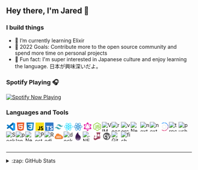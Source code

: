 ## Hey there, I'm Jared 👋

### I build things

- 🌱 I’m currently learning Elixir
- 🥅 2022 Goals: Contribute more to the open source community and spend more time on personal projects
- 🗻 Fun fact: I'm super interested in Japanese culture and enjoy learning the language. 日本が興味深いだよ。

### Spotify Playing 🎧

[<img src="https://jwyce-spotify.vercel.app/api/spotify-playing" alt="Spotify Now Playing" width="350" />](https://open.spotify.com/user/12169145527)

### Languages and Tools

[<img align="left" alt="Visual Studio Code" height="26px" width="26px" src="https://github.com/vscode-icons/vscode-icons/raw/master/icons/file_type_vscode.svg" />][vscode]
[<img align="left" alt="HTML5" height="26px" width="26px" src="https://github.com/vscode-icons/vscode-icons/raw/master/icons/file_type_html.svg" />][html]
[<img align="left" alt="CSS3" height="26px" width="26px" src="https://github.com/vscode-icons/vscode-icons/raw/master/icons/file_type_css.svg" />][css]
[<img align="left" alt="JavaScript" height="26px" width="26px" src="https://github.com/vscode-icons/vscode-icons/raw/master/icons/file_type_js_official.svg" />][js]
[<img align="left" alt="TypeScript" height="26px" width="26px" src="https://github.com/vscode-icons/vscode-icons/raw/master/icons/file_type_typescript_official.svg" />][ts]
[<img align="left" alt="Tailwind" height="26px" width="26px" src="https://github.com/vscode-icons/vscode-icons/raw/master/icons/file_type_tailwind.svg" />][tailwind]
[<img align="left" alt="React" height="26px" width="26px" src="https://github.com/vscode-icons/vscode-icons/raw/master/icons/file_type_reactjs.svg" />][react]
[<img align="left" alt="React Native" height="26px" width="26px" src="https://github.com/vscode-icons/vscode-icons/raw/master/icons/file_type_reactts.svg" />][reactnative]
[<img align="left" alt="GraphQL" height="26px" width="26px" src="https://github.com/vscode-icons/vscode-icons/raw/master/icons/file_type_graphql.svg" />][graphql]
[<img align="left" alt="Node.js" height="26px" width="26px" src="https://github.com/vscode-icons/vscode-icons/raw/master/icons/file_type_node.svg" />][node]
[<img align="left" alt="VIM" height="26px" width="26px" src="https://upload.wikimedia.org/wikipedia/commons/9/9f/Vimlogo.svg" />][vim]
[<img align="left" alt="reactquery" height="26px" width="26px" src="https://react-query.tanstack.com/_next/static/images/emblem-light-628080660fddb35787ff6c77e97ca43e.svg" />][reactquery]
[<img align="left" alt="vercel" height="26px" width="26px" src="https://assets.vercel.com/image/upload/q_auto/front/favicon/vercel/114x114.png" />][vercel]
[<img align="left" alt="Nextjs" height="26px" width="26px" src="https://nextjs.org/static/favicon/favicon.ico">][nextjs]
[<img align="left" alt="nextui" height="26px" width="26px" src="https://nextui.org/favicon.ico" />][nextui]
[<img align="left" alt="nextauth" height="26px" width="26px" src="https://next-auth.js.org/img/logo/logo-xs.png" />][nextauth]
[<img align="left" alt="turborepo" height="26px" width="26px" src="https://github.com/vscode-icons/vscode-icons/raw/master/icons/file_type_turbo.svg" />][turborepo]
[<img align="left" alt="trpc" height="26px" width="26px" src="https://trpc.io/img/logo-no-text.svg" />][trpc]
[<img align="left" alt="pusher" height="26px" width="26px" src="https://pusher.com/favicon.ico" />][pusher]
[<img align="left" alt="SocketIO" height="26px" width="26px" src="https://upload.wikimedia.org/wikipedia/commons/9/96/Socket-io.svg" />][socket]
[<img align="left" alt="planetscale" height="26px" width="26px" src="https://planetscale.com/favicon.svg" />][planetscale]
[<img align="left" alt="Nestjs" height="26px" width="26px" src="https://www.prisma.io/favicon.ico">][prisma]
[<img align="left" alt="PostgreSQL" height="26px" width="26px" src="https://upload.wikimedia.org/wikipedia/commons/2/29/Postgresql_elephant.svg" />][postgresql]
[<img align="left" alt="Redis" height="26px" width="26px" src="https://www.vectorlogo.zone/logos/redis/redis-icon.svg" />][redis]
[<img align="left" alt="aws" height="26px" width="26px" src="https://github.com/vscode-icons/vscode-icons/raw/master/icons/file_type_aws.svg" />][aws]
[<img align="left" alt="docker" height="26px" width="26px" src="https://www.docker.com/sites/default/files/d8/Docker-R-Logo-08-2018-Monochomatic-RGB_Moby-x1.png" />][docker]
[<img align="left" alt="elixir" height="26px" width="26px" src="https://github.com/vscode-icons/vscode-icons/raw/master/icons/file_type_elixir.svg" />][elixir]
[<img align="left" alt=".NET" height="26px" width="26px" src="https://upload.wikimedia.org/wikipedia/commons/e/ee/.NET_Core_Logo.svg" />][asp]
[<img align="left" alt="jest" height="26px" width="26px" src="https://github.com/vscode-icons/vscode-icons/raw/master/icons/file_type_jest_snapshot.svg" />][jest]
[<img align="left" alt="cypress" height="26px" width="26px" src="https://github.com/vscode-icons/vscode-icons/raw/master/icons/file_type_cypress.svg" />][cypress]
[<img align="left" alt="Git" height="26px" width="26px" src="https://github.com/fluidicon.png" />][git]
[<img align="left" alt="fish" height="26px" width="26px" src="https://camo.githubusercontent.com/d08525bf52fccda31b66635abd536e52f74f5ee79c3ee96b788d8a13d57980c7/68747470733a2f2f63646e2e7261776769742e636f6d2f6f682d6d792d666973682f6f682d6d792d666973682f653466316332653032313961313765326337343862383234303034633864306233383035356331362f646f63732f6c6f676f2e737667" />][terminal]

<br/>
<br/>
<br/>
<br/>

---

<details>
  <summary>:zap: GitHub Stats</summary>

  <img align="left" alt="JWyce's GitHub Stats" src="https://github-readme-stats.vercel.app/api?username=jwyce&show_icons=true&hide_border=true&theme=tokyonight" />

</details>

[vscode]: https://code.visualstudio.com/
[html]: https://developer.mozilla.org/en-US/docs/Web/HTML
[css]: https://developer.mozilla.org/en-US/docs/Web/CSS
[js]: https://developer.mozilla.org/en-US/docs/Web/JavaScript/A_re-introduction_to_JavaScript
[ts]: https://www.typescriptlang.org/
[react]: https://reactjs.org/
[vim]: https://www.vim.org/
[graphql]: https://graphql.org/
[postgresql]: https://www.postgresql.org/
[git]: https://github.com/home
[node]: https://nodejs.org/en/docs/
[netlify]: https://www.netlify.com/
[docker]: https://www.docker.com/
[asp]: https://dotnet.microsoft.com/
[socket]: https://socket.io/
[redis]: https://redis.io/
[terminal]: https://fishshell.com/
[nextjs]: https://nextjs.org/
[reactnative]: https://reactnative.dev/
[aws]: https://aws.amazon.com/
[elixir]: https://elixir-lang.org/
[nestjs]: https://nestjs.com/
[reactquery]: https://react-query.tanstack.com/
[tailwind]: https://tailwindcss.com/
[prisma]: https://www.prisma.io/
[planetscale]: https://planetscale.com/
[pusher]: https://pusher.com/
[jest]: https://jestjs.io/
[turborepo]: https://turborepo.org/
[vercel]: https://vercel.com/home
[trpc]: https://trpc.io/
[nextauth]: https://next-auth.js.org/
[nextui]: https://nextui.org/
[cypress]: https://www.cypress.io/
